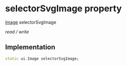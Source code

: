


# selectorSvgImage property






[Image](https://api.flutter.dev/flutter/dart-ui/Image-class.html) selectorSvgImage
  
_read / write_






## Implementation

```dart
static ui.Image selectorSvgImage;


```







